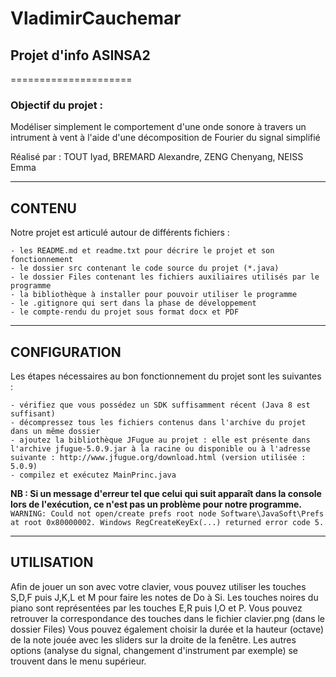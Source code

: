 # VladimirCauchemar

## Projet d'info ASINSA2
=====================

### Objectif du projet : 

Modéliser simplement le comportement d'une onde sonore à travers un intrument à vent à l'aide d'une décomposition de Fourier du signal simplifié

Réalisé par : TOUT Iyad, BREMARD Alexandre, ZENG Chenyang, NEISS Emma


-------
CONTENU
-------

Notre projet est articulé autour de différents fichiers :

	- les README.md et readme.txt pour décrire le projet et son fonctionnement
	- le dossier src contenant le code source du projet (*.java)
	- le dossier Files contenant les fichiers auxiliaires utilisés par le programme
	- la bibliothèque à installer pour pouvoir utiliser le programme
	- le .gitignore qui sert dans la phase de développement
	- le compte-rendu du projet sous format docx et PDF

-------------
CONFIGURATION
-------------

Les étapes nécessaires au bon fonctionnement du projet sont les suivantes :

	- vérifiez que vous possédez un SDK suffisamment récent (Java 8 est suffisant)
	- décompressez tous les fichiers contenus dans l'archive du projet dans un même dossier
	- ajoutez la bibliothèque JFugue au projet : elle est présente dans l'archive jfugue-5.0.9.jar à la racine ou disponible ou à l'adresse suivante : http://www.jfugue.org/download.html (version utilisée : 5.0.9)
	- compilez et exécutez MainPrinc.java
	

**NB : Si un message d'erreur tel que celui qui suit apparaît dans la console lors de l'exécution, ce n'est pas un problème pour notre programme.**
`WARNING: Could not open/create prefs root node Software\JavaSoft\Prefs at root 0x80000002. Windows RegCreateKeyEx(...) returned error code 5.`



-----------
UTILISATION
-----------

Afin de jouer un son avec votre clavier, vous pouvez utiliser les touches S,D,F puis J,K,L et M pour faire les notes de Do à Si.
Les touches noires du piano sont représentées par les touches E,R puis I,O et P.
Vous pouvez retrouver la correspondance des touches dans le fichier clavier.png (dans le dossier Files)
Vous pouvez également choisir la durée et la hauteur (octave) de la note jouée avec les sliders sur la droite de la fenêtre.
Les autres options (analyse du signal, changement d'instrument par exemple) se trouvent dans le menu supérieur.

